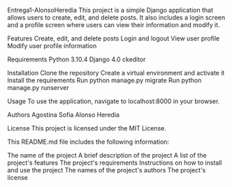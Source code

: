 Entrega1-AlonsoHeredia
This project is a simple Django application that allows users to create, edit, and delete posts. It also includes a login screen and a profile screen where users can view their information and modify it.

Features
Create, edit, and delete posts
Login and logout
View user profile
Modify user profile information

Requirements
Python 3.10.4
Django 4.0
ckeditor

Installation
Clone the repository
Create a virtual environment and activate it
Install the requirements
Run python manage.py migrate
Run python manage.py runserver

Usage
To use the application, navigate to localhost:8000 in your browser.

Authors
Agostina Sofia Alonso Heredia

License
This project is licensed under the MIT License.

This README.md file includes the following information:

The name of the project
A brief description of the project
A list of the project's features
The project's requirements
Instructions on how to install and use the project
The names of the project's authors
The project's license